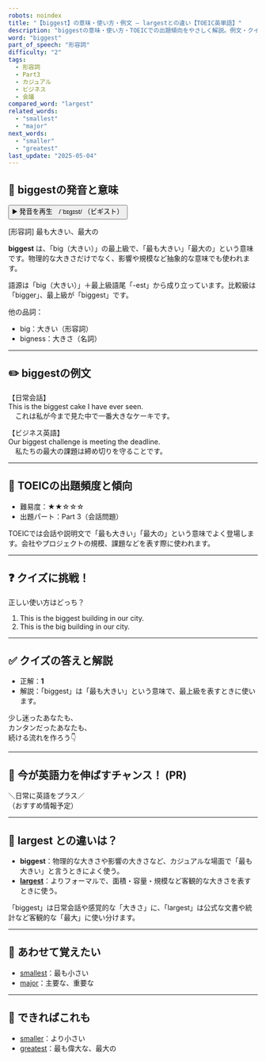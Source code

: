 ```yaml
---
robots: noindex
title: "【biggest】の意味・使い方・例文 ― largestとの違い【TOEIC英単語】"
description: "biggestの意味・使い方・TOEICでの出題傾向をやさしく解説。例文・クイズ付きでlargestとの違いもわかりやすく学べます。"
word: "biggest"
part_of_speech: "形容詞"
difficulty: "2"
tags:
  - 形容詞
  - Part3
  - カジュアル
  - ビジネス
  - 会議
compared_word: "largest"
related_words:
  - "smallest"
  - "major"
next_words:
  - "smaller"
  - "greatest"
last_update: "2025-05-04"
---
```


## 🔰 biggestの発音と意味

<button class="play-audio" onclick="playTTS('biggest')">
  <span class="play-audio-main">
    ▶️ 発音を再生　/ˈbɪɡɪst/
  </span>
  <span class="play-audio-sub">
    （ビギスト）
  </span>
</button>

[形容詞] 最も大きい、最大の

**biggest** は、「big（大きい）」の最上級で、「最も大きい」「最大の」という意味です。物理的な大きさだけでなく、影響や規模など抽象的な意味でも使われます。

語源は「big（大きい）」＋最上級語尾「-est」から成り立っています。比較級は「bigger」、最上級が「biggest」です。

他の品詞：  
- big：大きい（形容詞）
- bigness：大きさ（名詞）

---

## ✏️ biggestの例文

【日常会話】  
This is the biggest cake I have ever seen.  
　これは私が今まで見た中で一番大きなケーキです。

【ビジネス英語】  
Our biggest challenge is meeting the deadline.  
　私たちの最大の課題は締め切りを守ることです。

---

## 🎯 TOEICの出題頻度と傾向

- 難易度：★★☆☆☆
- 出題パート：Part 3（会話問題）

TOEICでは会話や説明文で「最も大きい」「最大の」という意味でよく登場します。会社やプロジェクトの規模、課題などを表す際に使われます。

---

## ❓ クイズに挑戦！

正しい使い方はどっち？

1. This is the biggest building in our city.  
2. This is the big building in our city.

---

## ✅ クイズの答えと解説

- 正解：**1**
- 解説：「biggest」は「最も大きい」という意味で、最上級を表すときに使います。

少し迷ったあなたも、  
カンタンだったあなたも、  
続ける流れを作ろう👇️

---

## 🚀 今が英語力を伸ばすチャンス！ (PR)

<div class="info-center">
＼日常に英語をプラス／<br>  
（おすすめ情報予定）
</div>

---

## 🤔  largest との違いは？

- **biggest**：物理的な大きさや影響の大きさなど、カジュアルな場面で「最も大きい」と言うときによく使う。
- **[largest](/word/largest)**：よりフォーマルで、面積・容量・規模など客観的な大きさを表すときに使う。

「biggest」は日常会話や感覚的な「大きさ」に、「largest」は公式な文書や統計など客観的な「最大」に使い分けます。

---

## 🧩 あわせて覚えたい

- [smallest](/word/smallest)：最も小さい
- [major](/word/major)：主要な、重要な

---

## 📖 できればこれも

- [smaller](/word/smaller)：より小さい
- [greatest](/word/greatest)：最も偉大な、最大の

<!-- cvid: aid26_bid23 -->
